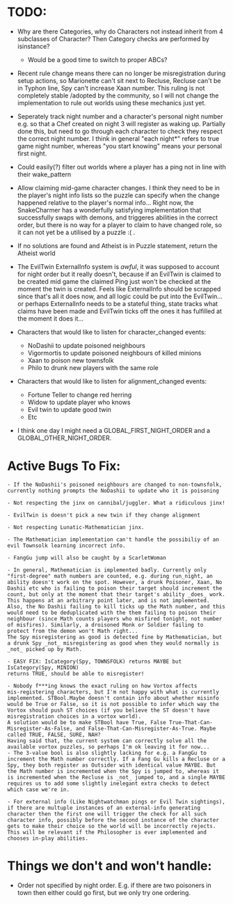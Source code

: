 # TODO:
 - Why are there Categories, why do Characters not instead inherit from 4 subclasses of Character? Then Category checks are performed by isinstance?
 	- Would be a good time to switch to proper ABCs?

 - Recent rule change means there can no longer be misregistration during setup actions, so Marionette can't sit next to Recluse, Recluse can't be in Typhon line, Spy can't increase Xaan number. This ruling is not completely stable /adopted by the community, so I will not change the implementation to rule out worlds using these mechanics just yet. 

 - Seperately track night number and a character's personal night number
   e.g. so that a Chef created on night 3 will register as waking up. Partially done this, but need to go through each character to check they respect the correct night number. I think in general "each night*" refers to true game night number, whereas "you start knowing" means your personal first night.

 - Could easily(?) filter out worlds where a player has a ping not in line with their wake_pattern

 - Allow claiming mid-game character changes. I think they need to be in the player's night info lists so the puzzle can specify when the change happened relative to the player's normal info... Right now, the SnakeCharmer has a wonderfully satisfying implementation that successfully swaps with demons, and triggeres abilities in the correct order, but there is no way for a player to claim to have changed role, so it can not yet be a utilised by a puzzle :( .

 - If no solutions are found and Atheist is in Puzzle statement, return the Atheist world

 - The EvilTwin ExternalInfo system is _awful_, it was supposed to account for night order but it really doesn't, because if an EvilTwin is claimed to be created mid game the claimed Ping just won't be checked at the moment the twin is created. Feels like ExternalInfo should be scrapped since that's all it does now, and all logic could be put into the EvilTwin... or perhaps ExternalInfo needs to be a stateful thing, state tracks what claims have been made and EvilTwin ticks off the ones it has fulfilled at the moment it does it...

 - Characters that would like to listen for character_changed events:
   - NoDashii to update poisoned neighbours
   - Vigormortis to update poisoned neighbours of killed minions
   - Xaan to poison new townsfolk
   - Philo to drunk new players with the same role
 - Characters that would like to listen for alignment_changed events:
   - Fortune Teller to change red herring
   - Widow to update player who knows
   - Evil twin to update good twin
   - Etc

 - I think one day I might need a GLOBAL_FIRST_NIGHT_ORDER and a GLOBAL_OTHER_NIGHT_ORDER.

# Active Bugs To Fix:

	- If the NoDashii's poisoned neighbours are changed to non-townsfolk, currently nothing prompts the NoDashii to update who it is poisoning

	- Not respecting the jinx on cannibal/juggler. What a ridiculous jinx!

	- EvilTwin is doesn't pick a new twin if they change alignment

	- Not respecting Lunatic-Mathematician jinx.

	- The Mathematician implementation can't handle the possibiliy of an evil Townsolk learning incorrect info.

	- FangGu jump will also be caught by a ScarletWoman

	- In general, Mathematician is implemented badly. Currently only "first-degree" math numbers are counted, e.g. during run_night, an ability doesn't work on the spot. However, a drunk Poisoner, Xaan, No Dashii etc who is failing to poison their target should increment the count, but only at the moment that their target's ability _does_ work. This happens at an arbitrary point later, and is not implemented. Also, the No Dashii failing to kill ticks up the Math number, and this would need to be deduplicated with the them failing to poison their neighbour (since Math counts players who misfired tonight, not number of misfires). Similarly, a droisoned Monk or Soldier failing to protect from the demon won't Math right...
	The Spy misregistering as good is detected fine by Mathematician, but a drunk Spy _not_ misregistering as good when they would normally is _not_ picked up by Math.

	- EASY FIX: IsCategory(Spy, TOWNSFOLK) returns MAYBE but IsCategory(Spy, MINION) 
	returns TRUE, should be able to misregister!

	- Nobody f***ing knows the exact ruling on how Vortox affects 
	mis-registering characters, but I'm not happy with what is currently implemented. STBool.Maybe doesn't contain info about whether misinfo would be True or False, so it is not possible to infer which way the Vortox should push ST choices (if you believe the ST doesn't have misregistration choices in a vortox world).
	A solution would be to make STBool have True, False True-That-Can-Misregister-As-False, and False-That-Can-Misregister-As-True. Maybe called TRUE, FALSE, SURE, NAH?
	Having said that, the current system can correctly solve all the available vortox puzzles, so perhaps I'm ok leaving it for now...
	- The 3-value bool is also slightly lacking for e.g. a FangGu to increment the Math number correctly. If a Fang Gu kills a Recluse or a Spy, they both register as Outsider with identical value MAYBE. But the Math number is incremented when the Spy is jumped to, whereas it is incremented when the Recluse is _not_ jumped to, and a single MAYBE requires us to add some slightly inelegant extra checks to detect which case we're in.

	- For external info (Like Nightwatchman pings or Evil Twin sightings), if there are multuple instances of an external-info generating character then the first one will trigger the check for all such character info, possibly before the second instance of the character gets to make their choice so the world will be incorrectly rejects. This will be relevant if the Philosopher is ever implemented and chooses in-play abilities.


# Things we don't and won't handle:

 - Order not specified by night order. E.g. if there are two poisoners in town then either could go first, but we only try one ordering.